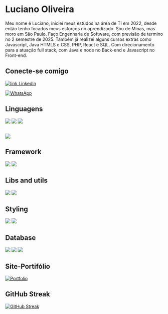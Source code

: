 # Luciano Oliveira

Meu nome é Luciano, iniciei meus estudos na área de TI em 2022, desde então tenho focados meus esforços no aprendizado. Sou de Minas, mas moro em São Paulo. Faço Engenharia de Software, com previsão de termino no 2 semestre de 2025. Também já realizei alguns cursos extras como Javascript, Java HTMLS e CSS, PHP, React e SQL. Com direcionamento para a atuação full stack, com Java e node no Back-end e Javascript no Front-end.

## Conecte-se comigo
[![link LinkedIn](https://img.shields.io/badge/LinkedIn-0077B5?style=for-the-badge&logo=linkedin&logoColor=white)](https://www.linkedin.com/in/luciano-oliveira-87a17682/)

[![WhatsApp](https://img.shields.io/badge/WhatsApp-25D366?style=for-the-badge&logo=whatsapp&logoColor=white)](https://wa.me/55011963591532)

## Linguagens
![](https://img.shields.io/badge/JAVASCRIPT-323330?style=for-the-badge&logo=javascript)
![](https://img.shields.io/badge/JAVA-ED8B00?style=for-the-badge&logo=pjava)
![](https://img.shields.io/badge/PYTHON-14354C?style=for-the-badge&logo=python)
##
![](https://img.shields.io/badge/HTML-14354C?style=for-the-badge&logo=html)

## Framework
![](https://img.shields.io/badge/NEXTJS-black?style=for-the-badge&logo=nextdotjs)
![](https://img.shields.io/badge/SPRING-6DB33F?logoColor=white&style=for-the-badge&logo=spring)


## Libs and utils
![](https://img.shields.io/badge/REACT-20232A?style=for-the-badge&logo=preact)
![](https://img.shields.io/badge/NODE-43853D?style=for-the-badge&logo=nodedotjs)

## Styling
![](https://img.shields.io/badge/CSS-1572B6?style=for-the-badge&logo=css3)
![](https://img.shields.io/badge/TAILWINDCSS-gray?style=for-the-badge&logo=tailwindcss)

## Database
![](https://img.shields.io/badge/MYSQL-00000F?style=for-the-badge&logo=mysql)
![](https://img.shields.io/badge/POSTGRESQL-316192?style=for-the-badge&logo=postgresql&logoColor=white)
![](https://img.shields.io/badge/MONGO-gray?style=for-the-badge&logo=mongodb)


## Site-Portifólio
[![Portfolio](https://img.shields.io/badge/Portfolio-FF5722?style=for-the-badge&logo=todoist&logoColor=white)](https://oliveira2023.github.io/Luciano-site/portifolio.html)

## GitHub Streak
[![GitHub Streak](https://streak-stats.demolab.com/?user=Oliveira2023&theme=bear&background=000&border=30A3DC&dates=FFF)](https://git.io/streak-stats)

<!--
**Oliveira2023/Oliveira2023** is a ✨ _special_ ✨ repository because its `README.md` (this file) appears on your GitHub profile.

Here are some ideas to get you started:

- 🔭 I’m currently working on ...
- 🌱 I’m currently learning ...
- 👯 I’m looking to collaborate on ...
- 🤔 I’m looking for help with ...
- 💬 Ask me about ...
- 📫 How to reach me: ...
- 😄 Pronouns: ...
- ⚡ Fun fact: ...
-->
